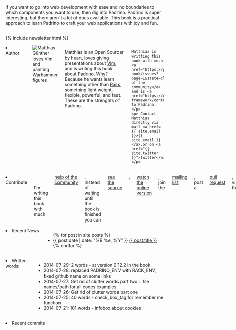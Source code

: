 ---
---

<div class="row">
  <div class="twelve columns">
    If you want to go into web development with ease and no boundaries to which
    components you want to use, then dig into Padrino. Padrino is super interesting,
    but there aren't a lot of docs available. This book is a practical approach to
    learn Padrino to craft your web applications with joy and fun.
  </div>
</div>
<br>

{% include newsletter.html %}

<div class="row">
  <div class="twelve columns">
    <li class="info badge author primary">
      Author
    </li>
    <br/>
    <br/>
    <img src="https://farm3.staticflickr.com/2896/14517064206_8bcd41fb1e_t.jpg" class="right image circle" alt="Matthias Günther loves Vim and painting Warhammer figures">
    <p>Matthias is an Open Sourcer by heart, loves giving presentations about
    <a href="http://www.vim.org/">Vim</a>, and is writing this book about
    <a href="http://www.padrinorb.com/">Padrino</a>. Why? Because he wants learn something other than
    <a href="http://rubyonrails.org/">Rails</a>, something light weight, flexible, powerful, and fast.
    These are the strenghts of Padrino.

    Matthias is writting this book with much
    <a href="https://github.com/wikimatze/padrino-book/issues?page=1&state=closed">help of the community</a>
    and is <a href="https://github.com/padrino/padrino-framework/contributors">contributing</a> to Padrino.
    </p>
    <p> Contact Matthias directly via mail <a href={{ site.email }}>{{ site.email }}</a>.or on <a href="{{ site.twitter }}">twitter</a>
    </p>
  </div>
</div>
<br>

<div class="row">
  <div class="twelve columns">
    <li class="info badge author primary">
      Contribute
    </li>
    <br/>
    <br/>
    I'm writing this book with much <a href="https://github.com/wikimatze/padrinobook/issues?page=1&state=closed">help of the community</a>. Instead of waiting until the book is finished you can <a href="https://github.com/wikimatze/padrinobook">see the source</a>, <a href="http://padrinobook.com/book/">watch the online version</a>, join the <a href="http://eepurl.com/Wskif">mailing list</a>, post a <a href="https://github.com/wikimatze/padrinobook/pulls">pull request</a>, visit the <a href="http://facebook.com/padrinobook">fanpage</a>, or follow <a href="https://twitter.com/padrinobook">@padrinobook</a>.
  </div>
</div>
<br>

<div class="row">
  <div class="twelve columns">
    <li class="info badge author primary">
      Recent News
    </li>
    <div class="articles">
      <ul>
        {% for post in site.posts %}
          <li>
          <span>{{ post.date | date: "%B %e, %Y" }}</span> <a href="{{ post.url }}">{{ post.title }}</a>
          </li>
        {% endfor %}
      </ul>
    </div>
  </div>
</div>
<br>

<div class="row">
  <div class="twelve columns">
    <li class="info badge author primary">
    Written words:
    </li>
    <ul>
      <li> 2014-07-29: 2 words - at version 0.12.2 in the book
      <li> 2014-07-28: replaced PADRINO_ENV with RACK_ENV, fixed github name on some links
      <li> 2014-07-27: Get rid of clutter words part two + file names/path for all codes examples
      <li> 2014-07-26: Get rid of clutter words part one
      <li> 2014-07-25: 40 words - check_box_tag for remember me function
      <li> 2014-07-21: 101 words - infobox about cookies
    </ul>
  </div>
</div>
<br>

<div class="row">
  <div class="twelve columns">
    <li class="info badge author primary">
      Recent commits
    </li>
    <div id="github-commits"></div>
  </div>
</div>
<br>

<!--End mc_embed_signup-->

<!--
<div class="row">
  <div class="seven columns">
    <div class="pretty large secondary btn"><a href="https://leanpub.com/padrinobook">Buy It now</a></div>
    or <a href="/book_index.html">read online for free</a>.
    <p>(book is available as PDF, EPUB, or MOBI)</p>
  </div>
</div>

<div class="row">
  <div class="flexslider">
    <ul class="slides">
      <li>
        <img src="images/cover.png" />
      </li>
      <li>
        <img src="images/online.png" />
      </li>
      <li>
        <img src="images/sources.png" />
      </li>
      <li>
        <img src="images/working.png" />
      </li>
    </ul>
  </div>
</div>
-->
  </div>
</div>
